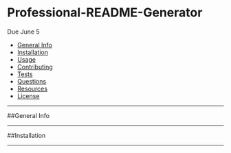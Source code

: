 # Professional-README-Generator
Due June 5

- [General Info](#general-information)
- [Installation](#Installation)
- [Usage](#Usage)
- [Contributing](#Contributing)
- [Tests](#Tests)
- [Questions](#Questions)
- [Resources](#resources)
- [License](#resources)

---

##General Info


---



##Installation


---

